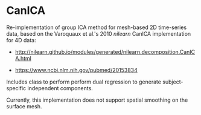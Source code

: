 # CanICA
Re-implementation of group ICA method for mesh-based 2D time-series data, based on the Varoquaux et al.'s 2010 *nilearn* CanICA implementation for 4D data:

  * http://nilearn.github.io/modules/generated/nilearn.decomposition.CanICA.html

  * https://www.ncbi.nlm.nih.gov/pubmed/20153834
  
Includes class to perform perform dual regression to generate subject-specific independent components.

Currently, this implementation does not support spatial smoothing on the surface mesh.
